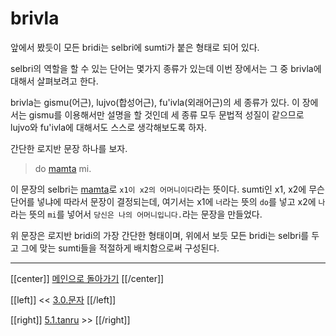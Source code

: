 # brivla

앞에서 봤듯이 모든 bridi는 selbri에 sumti가 붙은 형태로 되어 있다.

selbri의 역할을 할 수 있는 단어는 몇가지 종류가 있는데 이번 장에서는 그 중 brivla에 대해서 살펴보려고 한다.

brivla는 gismu(어근), lujvo(합성어근), fu'ivla(외래어근)의 세 종류가 있다. 이 장에서는 gismu를 이용해서만 설명을 할 것인데 세 종류 모두 문법적 성질이 같으므로 lujvo와 fu'ivla에 대해서도 스스로 생각해보도록 하자.

간단한 로지반 문장 하나를 보자.

> do [mamta] mi.

이 문장의 selbri는 [mamta]로 `x1이 x2의 어머니이다`라는 뜻이다. sumti인 x1, x2에 무슨 단어를 넣냐에 따라서 문장이 결정되는데, 여기서는 x1에 `너`라는 뜻의 `do`를 넣고 x2에 `나`라는 뜻의 `mi`를 넣어서 `당신은 나의 어머니입니다.`라는 문장을 만들었다.

위 문장은 로지반 bridi의 가장 간단한 형태이며, 위에서 보듯 모든 bridi는 selbri를 두고 그에 맞는 sumti들을 적절하게 배치함으로써 구성된다.

---

[[center]]
[메인으로 돌아가기](index.html)
[[/center]]

[[left]]
<< [3.0.문자](03_00_문자.html)
[[/left]]

[[right]]
[5.1.tanru](05_01_tanru.html) >>
[[/right]]

[mamta]: gismu.html#mamta